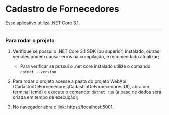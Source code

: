 # Cadastro de Fornecedores

Esse aplicativo utiliza .NET Core 3.1.

---

### Para rodar o projeto

1. Verifique se possui o .NET Core 3.1 SDK (ou superior) instalado, outras versões podem causar erros na compilação, é recomendado atualizar;
    - Para verificar se possui o .net core instalado utilize o comando ```dotnet --version```

2. Para rodar o projeto acesse a pasta do projeto WebApi (CadastroDeFornecedores\CadastroDeFornecedores.UI), abra um terminal (cmd) e execute o comando: ```dotnet run``` (a base de dados será criada em tempo de execução);

3. No navegador abra o link: https://localhost:5001.
